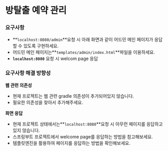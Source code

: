 # 방탈출 예약 관리

### 요구사항

- **`localhost:8080/admin`**요청 시 아래 화면과 같이 어드민 메인 페이지가 응답할 수 있도록 구현하세요.
- 어드민 메인 페이지는**`templates/admin/index.html`**파일을 이용하세요.
- **`localhost:8080`** 요청 시 welcom page 응답

### 요구사항 해결 방향성

**웹 관련 의존성**

- 현재 프로젝트는 웹 관련 gradle 의존성이 추가되어있지 않습니다.
- 필요한 의존성을 찾아서 추가해주세요.

**화면 응답**

- 현재 프로젝트 상태에서는**`localhost:8080`**요청 시 아무런 페이지를 응답하고 있지 않습니다.
- 스프링부트 프로젝트에서 welcome page를 응답하는 방법을 참고해보세요.
- 템플릿엔진을 활용하여 페이지를 응답하는 방법을 확인해보세요.